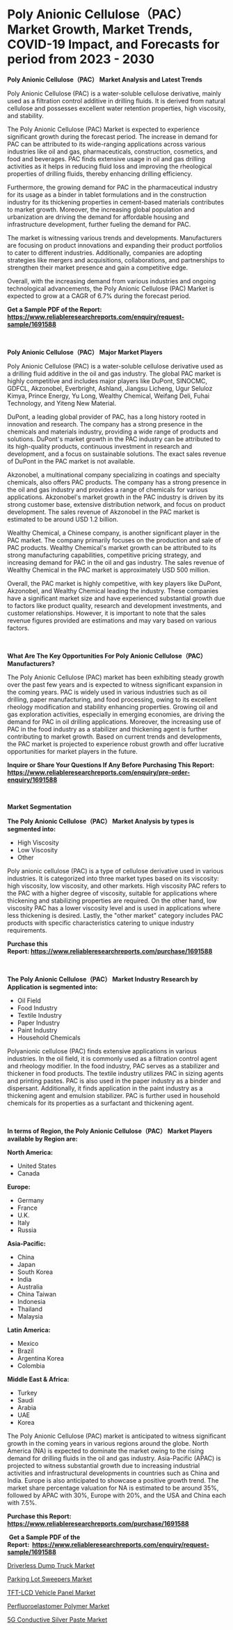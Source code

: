 <p><h1>Poly Anionic Cellulose（PAC） Market Growth, Market Trends, COVID-19 Impact, and Forecasts for period from 2023 - 2030</h1></p><p><strong>Poly Anionic Cellulose（PAC） Market Analysis and Latest Trends</strong></p>
<p><p>Poly Anionic Cellulose (PAC) is a water-soluble cellulose derivative, mainly used as a filtration control additive in drilling fluids. It is derived from natural cellulose and possesses excellent water retention properties, high viscosity, and stability.</p><p>The Poly Anionic Cellulose (PAC) Market is expected to experience significant growth during the forecast period. The increase in demand for PAC can be attributed to its wide-ranging applications across various industries like oil and gas, pharmaceuticals, construction, cosmetics, and food and beverages. PAC finds extensive usage in oil and gas drilling activities as it helps in reducing fluid loss and improving the rheological properties of drilling fluids, thereby enhancing drilling efficiency.</p><p>Furthermore, the growing demand for PAC in the pharmaceutical industry for its usage as a binder in tablet formulations and in the construction industry for its thickening properties in cement-based materials contributes to market growth. Moreover, the increasing global population and urbanization are driving the demand for affordable housing and infrastructure development, further fueling the demand for PAC.</p><p>The market is witnessing various trends and developments. Manufacturers are focusing on product innovations and expanding their product portfolios to cater to different industries. Additionally, companies are adopting strategies like mergers and acquisitions, collaborations, and partnerships to strengthen their market presence and gain a competitive edge.</p><p>Overall, with the increasing demand from various industries and ongoing technological advancements, the Poly Anionic Cellulose (PAC) Market is expected to grow at a CAGR of 6.7% during the forecast period.</p></p>
<p><strong>Get a Sample PDF of the Report:&nbsp; <a href="https://www.reliableresearchreports.com/enquiry/request-sample/1691588">https://www.reliableresearchreports.com/enquiry/request-sample/1691588</a></strong></p>
<p>&nbsp;</p>
<p><strong>Poly Anionic Cellulose（PAC） Major Market Players</strong></p>
<p><p>Poly Anionic Cellulose (PAC) is a water-soluble cellulose derivative used as a drilling fluid additive in the oil and gas industry. The global PAC market is highly competitive and includes major players like DuPont, SINOCMC, GDFCL, Akzonobel, Everbright, Ashland, Jiangsu Licheng, Ugur Seluloz Kimya, Prince Energy, Yu Long, Wealthy Chemical, Weifang Deli, Fuhai Technology, and Yiteng New Material.</p><p>DuPont, a leading global provider of PAC, has a long history rooted in innovation and research. The company has a strong presence in the chemicals and materials industry, providing a wide range of products and solutions. DuPont's market growth in the PAC industry can be attributed to its high-quality products, continuous investment in research and development, and a focus on sustainable solutions. The exact sales revenue of DuPont in the PAC market is not available.</p><p>Akzonobel, a multinational company specializing in coatings and specialty chemicals, also offers PAC products. The company has a strong presence in the oil and gas industry and provides a range of chemicals for various applications. Akzonobel's market growth in the PAC industry is driven by its strong customer base, extensive distribution network, and focus on product development. The sales revenue of Akzonobel in the PAC market is estimated to be around USD 1.2 billion.</p><p>Wealthy Chemical, a Chinese company, is another significant player in the PAC market. The company primarily focuses on the production and sale of PAC products. Wealthy Chemical's market growth can be attributed to its strong manufacturing capabilities, competitive pricing strategy, and increasing demand for PAC in the oil and gas industry. The sales revenue of Wealthy Chemical in the PAC market is approximately USD 500 million.</p><p>Overall, the PAC market is highly competitive, with key players like DuPont, Akzonobel, and Wealthy Chemical leading the industry. These companies have a significant market size and have experienced substantial growth due to factors like product quality, research and development investments, and customer relationships. However, it is important to note that the sales revenue figures provided are estimations and may vary based on various factors.</p></p>
<p>&nbsp;</p>
<p><strong>What Are The Key Opportunities For Poly Anionic Cellulose（PAC） Manufacturers?</strong></p>
<p><p>The Poly Anionic Cellulose (PAC) market has been exhibiting steady growth over the past few years and is expected to witness significant expansion in the coming years. PAC is widely used in various industries such as oil drilling, paper manufacturing, and food processing, owing to its excellent rheology modification and stability enhancing properties. Growing oil and gas exploration activities, especially in emerging economies, are driving the demand for PAC in oil drilling applications. Moreover, the increasing use of PAC in the food industry as a stabilizer and thickening agent is further contributing to market growth. Based on current trends and developments, the PAC market is projected to experience robust growth and offer lucrative opportunities for market players in the future.</p></p>
<p><strong>Inquire or Share Your Questions If Any Before Purchasing This Report: <a href="https://www.reliableresearchreports.com/enquiry/pre-order-enquiry/1691588">https://www.reliableresearchreports.com/enquiry/pre-order-enquiry/1691588</a></strong></p>
<p>&nbsp;</p>
<p><strong>Market Segmentation</strong></p>
<p><strong>The Poly Anionic Cellulose（PAC） Market Analysis by types is segmented into:</strong></p>
<p><ul><li>High Viscosity</li><li>Low Viscosity</li><li>Other</li></ul></p>
<p><p>Poly anionic cellulose (PAC) is a type of cellulose derivative used in various industries. It is categorized into three market types based on its viscosity: high viscosity, low viscosity, and other markets. High viscosity PAC refers to the PAC with a higher degree of viscosity, suitable for applications where thickening and stabilizing properties are required. On the other hand, low viscosity PAC has a lower viscosity level and is used in applications where less thickening is desired. Lastly, the "other market" category includes PAC products with specific characteristics catering to unique industry requirements.</p></p>
<p><strong>Purchase this Report:&nbsp;<a href="https://www.reliableresearchreports.com/purchase/1691588">https://www.reliableresearchreports.com/purchase/1691588</a></strong></p>
<p>&nbsp;</p>
<p><strong>The Poly Anionic Cellulose（PAC） Market Industry Research by Application is segmented into:</strong></p>
<p><ul><li>Oil Field</li><li>Food Industry</li><li>Textile Industry</li><li>Paper Industry</li><li>Paint Industry</li><li>Household Chemicals</li></ul></p>
<p><p>Polyanionic cellulose (PAC) finds extensive applications in various industries. In the oil field, it is commonly used as a filtration control agent and rheology modifier. In the food industry, PAC serves as a stabilizer and thickener in food products. The textile industry utilizes PAC in sizing agents and printing pastes. PAC is also used in the paper industry as a binder and dispersant. Additionally, it finds application in the paint industry as a thickening agent and emulsion stabilizer. PAC is further used in household chemicals for its properties as a surfactant and thickening agent.</p></p>
<p>&nbsp;</p>
<p><strong>In terms of Region, the Poly Anionic Cellulose（PAC） Market Players available by Region are:</strong></p>
<p>
    <p> <strong> North America: </strong>
        <ul>
            <li>United States</li>
            <li>Canada</li>
        </ul>
        </p> 
    <p> <strong> Europe: </strong>
        <ul>
            <li>Germany</li>
            <li>France</li>
            <li>U.K.</li>
            <li>Italy</li>
            <li>Russia</li>
        </ul>
        </p> 
    <p> <strong> Asia-Pacific: </strong>
        <ul>
            <li>China</li>
            <li>Japan</li>
            <li>South Korea</li>
            <li>India</li>
            <li>Australia</li>
            <li>China Taiwan</li>
            <li>Indonesia</li>
            <li>Thailand</li>
            <li>Malaysia</li>
        </ul>
        </p> 
    <p> <strong> Latin America: </strong>
        <ul>
            <li>Mexico</li>
            <li>Brazil</li>
            <li>Argentina Korea</li>
            <li>Colombia</li>
        </ul>
        </p> 
    <p> <strong> Middle East & Africa: </strong>
        <ul>
            <li>Turkey</li>
            <li>Saudi</li>
            <li>Arabia</li>
            <li>UAE</li>
            <li>Korea</li>
        </ul>
    </p>
    </p>
<p><p>The Poly Anionic Cellulose (PAC) market is anticipated to witness significant growth in the coming years in various regions around the globe. North America (NA) is expected to dominate the market owing to the rising demand for drilling fluids in the oil and gas industry. Asia-Pacific (APAC) is projected to witness substantial growth due to increasing industrial activities and infrastructural developments in countries such as China and India. Europe is also anticipated to showcase a positive growth trend. The market share percentage valuation for NA is estimated to be around 35%, followed by APAC with 30%, Europe with 20%, and the USA and China each with 7.5%.</p></p>
<p><strong>Purchase this Report: <a href="https://www.reliableresearchreports.com/purchase/1691588">https://www.reliableresearchreports.com/purchase/1691588</a></strong></p>
<p>&nbsp;<strong>Get a Sample PDF of the Report:&nbsp;&nbsp;<a href="https://www.reliableresearchreports.com/enquiry/request-sample/1691588">https://www.reliableresearchreports.com/enquiry/request-sample/1691588</a></strong></p>
<p><strong></strong></p>
<p><p><a href="https://medium.com/@adibooy632501/driverless-dump-truck-market-insights-into-market-cagr-market-trends-and-growth-strategies-d2e7e92414e7">Driverless Dump Truck Market</a></p><p><a href="https://www.linkedin.com/pulse/parking-lot-sweepers-market-challenges-opportunities-growth-drivers-vfgdf/">Parking Lot Sweepers Market</a></p><p><a href="https://medium.com/@fitanstorm7845/tft-lcd-vehicle-panel-market-trends-forecast-and-competitive-analysis-to-2030-66ad6c8845a4">TFT-LCD Vehicle Panel Market</a></p><p><a href="https://github.com/aliciawhite5576/Market-Research-Report-List-1/blob/main/perfluoroelastomer-polymer-market.md">Perfluoroelastomer Polymer Market</a></p><p><a href="https://github.com/provorikovar/Market-Research-Report-List-1/blob/main/5g-conductive-silver-paste-market.md">5G Conductive Silver Paste Market</a></p></p>